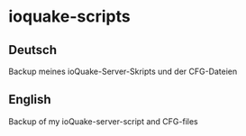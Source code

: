 # ioquake-scripts
## Deutsch
Backup meines ioQuake-Server-Skripts und der CFG-Dateien
## English
Backup of my ioQuake-server-script and CFG-files
